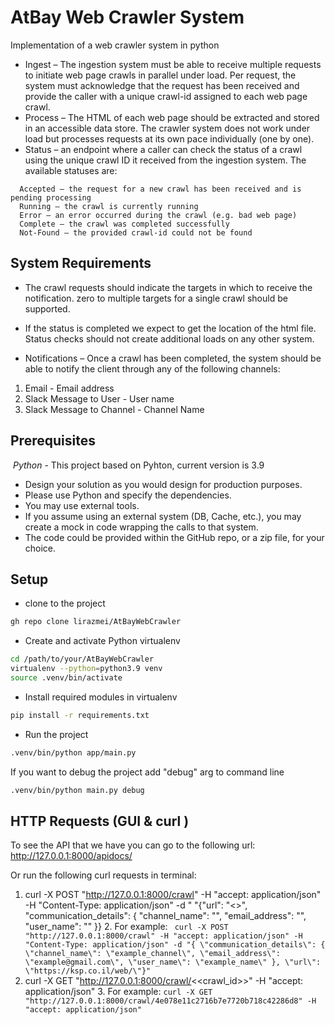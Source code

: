 # AtBay Web Crawler System

Implementation of a web crawler system in python

* Ingest – The ingestion system must be able to receive multiple requests to initiate web
  page crawls in parallel under load. Per request, the system must acknowledge that the
  request has been received and provide the caller with a unique crawl-id assigned to
  each web page crawl.
* Process – The HTML of each web page should be extracted and stored in an accessible
  data store. The crawler system does not work under load but processes requests at its
  own pace individually (one by one).
* Status – an endpoint where a caller can check the status of a crawl using the unique
  crawl ID it received from the ingestion system.
  The available statuses are:

```
  Accepted – the request for a new crawl has been received and is pending processing
  Running – the crawl is currently running
  Error – an error occurred during the crawl (e.g. bad web page)
  Complete – the crawl was completed successfully
  Not-Found – the provided crawl-id could not be found
```

## System Requirements

* The crawl requests should indicate the targets in which to receive the notification. zero
  to multiple targets for a single crawl should be supported.

* If the status is completed we expect to get the location of the html file.
  Status checks should not create additional loads on any other system.
* Notifications – Once a crawl has been completed, the system should be able to notify
  the client through any of the following channels:

1. Email - Email address
2. Slack Message to User - User name
3. Slack Message to Channel - Channel Name

## Prerequisites

⁠ ⁠*Python* - This project based on Pyhton, current version is 3.9

* Design your solution as you would design for production purposes.
* Please use Python and specify the dependencies.
* You may use external tools.
* If you assume using an external system (DB, Cache, etc.), you may create a mock
  in code wrapping the calls to that system.
* The code could be provided within the GitHub repo, or a zip file, for your choice.

## Setup

* clone to the project

```bash
gh repo clone lirazmei/AtBayWebCrawler
```

* Create and activate Python virtualenv

```bash
cd /path/to/your/AtBayWebCrawler
virtualenv --python=python3.9 venv
source .venv/bin/activate
```

* Install required modules in virtualenv

```bash
pip install -r requirements.txt
```

* Run the project

```bash
.venv/bin/python app/main.py 
```

If you want to debug the project add "debug" arg to command line

```bash
.venv/bin/python main.py debug
```

## HTTP Requests (GUI & curl )

To see the API that we have you can go to the following url:
<br>
http://127.0.0.1:8000/apidocs/
</br>

Or run the following curl requests in terminal:

1. curl -X POST "http://127.0.0.1:8000/crawl" -H "accept: application/json" -H "Content-Type: application/json" -d "
   "{\"url\": \"<<WANTED URL TO CRAWL>>\", \"communication_details\": { \"channel_name\": \"<relevant slack channel>\", \"email_address\": \"<relevant email>\", \"user_name\": \"<relevant username>\" }}
    2. For example:
       ``` curl -X POST "http://127.0.0.1:8000/crawl" -H "accept: application/json" -H "Content-Type: application/json" -d "{ \"communication_details\": { \"channel_name\": \"example_channel\", \"email_address\": \"example@gmail.com\", \"user_name\": \"example_name\" }, \"url\": \"https://ksp.co.il/web/\"}"```
2. curl -X GET "http://127.0.0.1:8000/crawl/<<crawl_id>>" -H "accept: application/json"
    3. For example:
       ``` curl -X GET "http://127.0.0.1:8000/crawl/4e078e11c2716b7e7720b718c42286d8" -H "accept: application/json" ```





